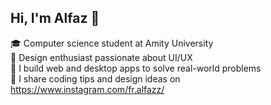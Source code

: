 ## Hi, I'm Alfaz 🫧
 🎓 Computer science student at Amity University </br>
 🪻 Design enthusiast passionate about UI/UX </br>
 🔧 I build web and desktop apps to solve real-world problems </br>
 🎥 I share coding tips and design ideas on https://www.instagram.com/fr.alfazz/ </br>
